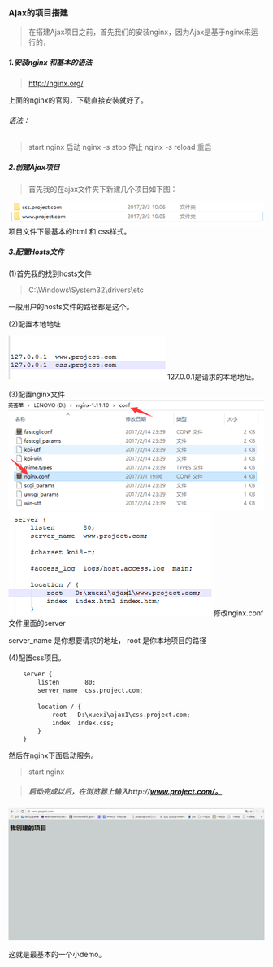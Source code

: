 ### Ajax的项目搭建
>在搭建Ajax项目之前，首先我们的安装nginx，因为Ajax是基于nginx来运行的，

##### 1.安装nginx 和基本的语法
>http://nginx.org/

上面的nginx的官网，下载直接安装就好了。

###### 语法：
>start nginx  启动
nginx -s stop 停止
nginx -s reload 重启
##### 2.创建Ajax项目
>首先我的在ajax文件夹下新建几个项目如下图：

![](1.png)
项目文件下最基本的html 和 css样式。
##### 3.配置Hosts文件
(1)首先我的找到hosts文件
> C:\Windows\System32\drivers\etc

一般用户的hosts文件的路径都是这个。

(2)配置本地地址

![](2.png)
127.0.0.1是请求的本地地址。

(3)配置nginx文件
![](3.png)
![](5.png)
修改nginx.conf文件里面的server

server_name 是你想要请求的地址，
root 是你本地项目的路径

(4)配置css项目。
```
 	server {
        listen       80;
        server_name  css.project.com;

        location / {
            root   D:\xuexi\ajax1\css.project.com;
			index  index.css;
        }
    }
```
然后在nginx下面启动服务。

>start nginx

>##### 启动完成以后，在浏览器上输入http://www.project.com/。

![](6.png)

这就是最基本的一个小demo。
